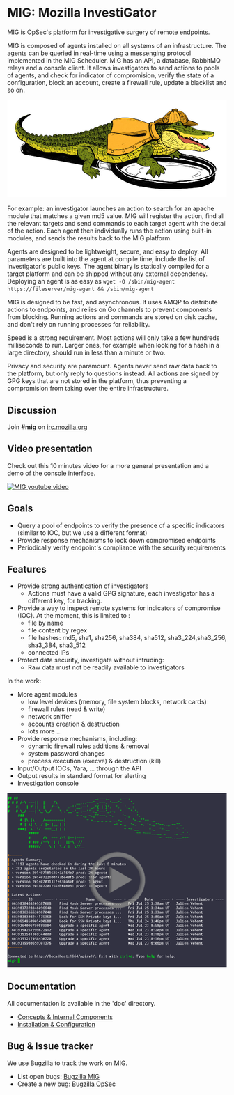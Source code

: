 MIG: Mozilla InvestiGator
=========================

MIG is OpSec's platform for investigative surgery of remote endpoints.

MIG is composed of agents installed on all systems of an infrastructure. The
agents can be queried in real-time using a messenging protocol implemented in
the MIG Scheduler. MIG has an API, a database, RabbitMQ relays and a console
client. It allows investigators to send actions to pools of agents, and check
for indicator of compromision, verify the state of a configuration, block an
account, create a firewall rule, update a blacklist and so on.

![MIG logo](doc/.files/MIG-logo-CC-small.jpg)

For example: an investigator launches an action to search for an apache module
that matches a given md5 value. MIG will register the action, find all the
relevant targets and send commands to each target agent with the detail of the
action. Each agent then individually runs the action using built-in modules,
and sends the results back to the MIG platform.

Agents are designed to be lightweight, secure, and easy to deploy. All
parameters are built into the agent at compile time, include the list of
investigator's public keys. The agent binary is statically compiled for a target
platform and can be shipped without any external dependency. Deploying an agent
is as easy as `wget -O /sbin/mig-agent https://fileserver/mig-agent && /sbin/mig-agent`

MIG is designed to be fast, and asynchronous. It uses AMQP to distribute actions
to endpoints, and relies on Go channels to prevent components from blocking.
Running actions and commands are stored on disk cache, and don't rely on running
processes for reliability.

Speed is a strong requirement. Most actions will only take a few hundreds
milliseconds to run. Larger ones, for example when looking for a hash in a large
directory, should run in less than a minute or two.

Privacy and security are paramount. Agents never send raw data back to the
platform, but only reply to questions instead. All actions are signed by GPG
keys that are not stored in the platform, thus preventing a compromision from
taking over the entire infrastructure.

Discussion
----------
Join **#mig** on [irc.mozilla.org](https://wiki.mozilla.org/IRC)

Video presentation
------------------

Check out this 10 minutes video for a more general presentation and a demo of
the console interface.

[![MIG youtube video](http://img.youtube.com/vi/wJwj5YB6FFA/0.jpg)](http://www.youtube.com/watch?v=wJwj5YB6FFA)

Goals
-----

* Query a pool of endpoints to verify the presence of a specific indicators
  (similar to IOC, but we use a different format)
* Provide response mechanisms to lock down compromised endpoints
* Periodically verify endpoint's compliance with the security requirements

Features
--------
* Provide strong authentication of investigators
    * Actions must have a valid GPG signature, each investigator has a different
      key, for tracking.
* Provide a way to inspect remote systems for indicators of compromise (IOC).
  At the moment, this is limited to :
    * file by name
    * file content by regex
    * file hashes: md5, sha1, sha256, sha384, sha512, sha3_224,sha3_256,
      sha3_384, sha3_512
    * connected IPs
* Protect data security, investigate without intruding:
    * Raw data must not be readily available to investigators

In the work:
* More agent modules
    * low level devices (memory, file system blocks, network cards)
    * firewall rules (read & write)
    * network sniffer
    * accounts creation & destruction
    * lots more ...
* Provide response mechanisms, including:
    * dynamic firewall rules additions & removal
    * system password changes
    * process execution (execve) & destruction (kill)
* Input/Output IOCs, Yara, ... through the API
* Output results in standard format for alerting
* Investigation console

[![MIG Console demo](doc/.files/console_screenshot.png)](https://www.youtube.com/watch?v=3MeN0cN79L4)

Documentation
-------------
All documentation is available in the 'doc' directory.
* [Concepts & Internal Components](doc/concepts.rst)
* [Installation & Configuration](doc/configuration.rst)

Bug & Issue tracker
-------------------
We use Bugzilla to track the work on MIG.
* List open bugs: [Bugzilla MIG](https://bugzilla.mozilla.org/showdependencytree.cgi?id=896480&hide_resolved=1)
* Create a new bug: [Bugzilla OpSec](https://bugzilla.mozilla.org/enter_bug.cgi?product=mozilla.org&component=Security%20Assurance%3A%20Operations)

